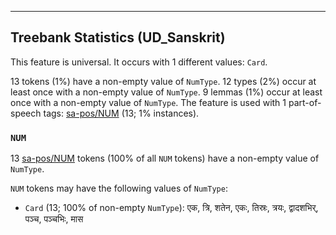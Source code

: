 

--------------------------------------------------------------------------------

## Treebank Statistics (UD_Sanskrit)

This feature is universal.
It occurs with 1 different values: `Card`.

13 tokens (1%) have a non-empty value of `NumType`.
12 types (2%) occur at least once with a non-empty value of `NumType`.
9 lemmas (1%) occur at least once with a non-empty value of `NumType`.
The feature is used with 1 part-of-speech tags: [sa-pos/NUM]() (13; 1% instances).

### `NUM`

13 [sa-pos/NUM]() tokens (100% of all `NUM` tokens) have a non-empty value of `NumType`.

`NUM` tokens may have the following values of `NumType`:

* `Card` (13; 100% of non-empty `NumType`): एक, त्रि, शतेन, एकः, तिस्रः, त्रयः, द्वादशभिर्, पञ्च, पञ्चभिः, मास

